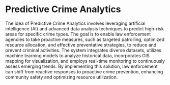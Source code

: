 # Predictive Crime Analytics

The idea of Predictive Crime Analytics involves leveraging artificial intelligence (AI) and advanced data analysis techniques to predict high-risk areas for specific crime types. The goal is to enable law enforcement agencies to take proactive measures, such as targeted patrolling, optimized resource allocation, and effective preventative strategies, to reduce and prevent criminal activities. The system integrates diverse datasets, utilizes machine learning models to analyze historical data, incorporates GIS mapping for visualization, and employs real-time monitoring to continuously assess emerging trends. By implementing this solution, law enforcement can shift from reactive responses to proactive crime prevention, enhancing community safety and optimizing resource utilization.

